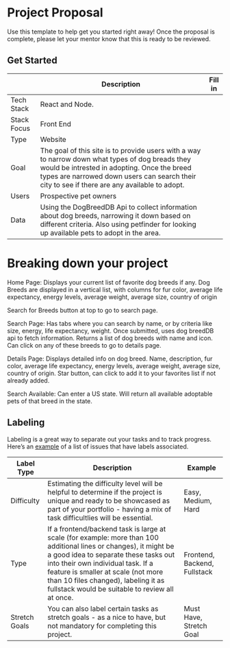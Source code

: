 # Project Proposal

Use this template to help get you started right away! Once the proposal is complete, please let your mentor know that this is ready to be reviewed.

## Get Started

|             | Description                                                                                                                                                                                                                                                                                                                                              | Fill in |
| ----------- | -------------------------------------------------------------------------------------------------------------------------------------------------------------------------------------------------------------------------------------------------------------------------------------------------------------------------------------------------------- | ------- |
| Tech Stack  | React and Node.                                                                                                           
| Stack   Focus |                           Front End     
| Type    |  Website                                                                                                                                                                                                                                                                                 |         |
|Goal        |     The goal of this site is to provide  users with a way to narrow down what types of dog breads they would be intrested in adopting. Once the breed types are narrowed down users can search their city to see if there are any available to adopt.                                                                                                                                                                                                                                      |         |
| Users       | Prospective pet owners                                                                                                                                                                                                                                            |         |
| Data        |Using the DogBreedDB Api to collect information about dog breeds, narrowing it down based on different criteria. Also using petfinder for looking up available pets to adopt in the area.|         |

# Breaking down your project

Home Page: Displays your current list of favorite dog breeds if any. 
Dog Breeds are displayed in a vertical list, with columns for fur color, average life expectancy, energy levels, average weight, average size, country of origin

Search for Breeds button at top to go to search page.


Search Page:  Has tabs where you can search by name, or by criteria like size, energy, life expectancy, weight. Once submitted, uses  dog breedDB api to fetch information. Returns a list of dog breeds with name and icon. Can click on any of these breeds to go to details page.

Details Page:  Displays detailed info on dog breed. Name, description, fur color, average life expectancy, energy levels, average weight, average size, country of origin. 
Star button, can click to add it to your favorites list if not already added. 

Search Available:  Can enter a US state.  Will return all available adoptable pets of that breed in the state. 


## Labeling

Labeling is a great way to separate out your tasks and to track progress. Here’s an [example](https://github.com/hatchways/sb-capstone-example/issues) of a list of issues that have labels associated.

| Label Type    | Description                                                                                                                                                                                                                                                                                                                     | Example                      |
| ------------- | ------------------------------------------------------------------------------------------------------------------------------------------------------------------------------------------------------------------------------------------------------------------------------------------------------------------------------- | ---------------------------- |
| Difficulty    | Estimating the difficulty level will be helpful to determine if the project is unique and ready to be showcased as part of your portfolio - having a mix of task difficultlies will be essential.                                                                                                                               | Easy, Medium, Hard           |
| Type          | If a frontend/backend task is large at scale (for example: more than 100 additional lines or changes), it might be a good idea to separate these tasks out into their own individual task. If a feature is smaller at scale (not more than 10 files changed), labeling it as fullstack would be suitable to review all at once. | Frontend, Backend, Fullstack |
| Stretch Goals | You can also label certain tasks as stretch goals - as a nice to have, but not mandatory for completing this project.                                                                                                                                                                                                           | Must Have, Stretch Goal      |
